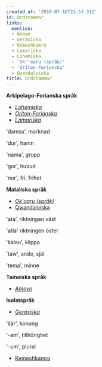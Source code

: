 ```yaml
---
created_at: '2010-07-16T23:53:31Z'
id: Ordstammar
links:
  mention:
  - Amoyo
  - Gerasiska
  - Kemeshkamro
  - Lamariska
  - Lohemiska
  - 'Ok''oaru (språk)'
  - 'Oriton-Forianska'
  - Qwandaloiska
title: Ordstammar
---
```


**Arkipelago-Forianska språk**

-   *[Lohemiska]*
-   *[Oriton-Forianska]*
-   *[Lamariska]*

'damsa', marknad

'dor', hamn

'nama', grupp

'gor', huvud

'nor', fri, frihet

**Mataliska språk**

-   *[Ok'oaru (språk)]*
-   [Qwandaloiska]

'ata', riktningen väst

'atla' riktningen öster

'kalau', klippa

'taw', ande, själ

'tema', minne

**Tainoiska språk**

-   *[Amoyo]*

**Isolatspråk**

-   *[Gerasiska]*

'šàr', konung

'-am', tillhörighet

'-um', plural

-   [Kemeshkamro]

  [Lohemiska]: Lohemiska
  [Oriton-Forianska]: Oriton-Forianska
  [Lamariska]: Lamariska
  [Ok'oaru (språk)]: Okoaru_språk
  [Qwandaloiska]: Qwandaloiska
  [Amoyo]: Amoyo
  [Gerasiska]: Gerasiska
  [Kemeshkamro]: Kemeshkamro